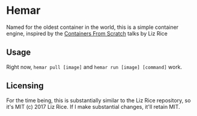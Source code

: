 # Hemar

Named for the oldest container in the world, this is a simple container engine, inspired by the [Containers From Scratch](https://github.com/lizrice/containers-from-scratch) talks by Liz Rice

## Usage
Right now, `hemar pull [image]` and `hemar run [image] [command]` work.

## Licensing

For the time being, this is substantially similar to the Liz Rice repository, so it's MIT (c) 2017 Liz Rice. If I make substantial changes, it'll retain MIT.